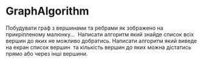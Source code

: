 # GraphAlgorithm
Побудувати граф з вершинами та ребрами як зображено на прикріпленому малюнку... 
Написати алгоритм який знайде список всіх вершин до яких не можливо добратись.
Написати алгоритм який виведе на екран список вершин  та кількість вершин до яких можна дістатись прямо або через інші вершини.
